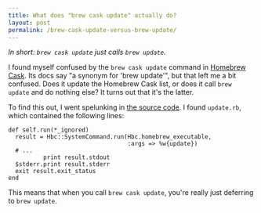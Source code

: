 ```yaml
---
title: What does "brew cask update" actually do?
layout: post
permalink: /brew-cask-update-versus-brew-update/
---
```

*In short: `brew cask update` just calls `brew update`.*

I found myself confused by the `brew cask update` command in [Homebrew Cask](http://caskroom.io/). Its docs say "a synonym for 'brew update'", but that left me a bit confused. Does it update the Homebrew Cask list, or does it call `brew update` and do nothing else? It turns out that it's the latter.

To find this out, I went spelunking in [the source code](https://github.com/caskroom/homebrew-cask). I found `update.rb`, which contained the following lines:

```
def self.run(*_ignored)
  result = Hbc::SystemCommand.run(Hbc.homebrew_executable,
                                  :args => %w{update})
  # ...
          print result.stdout
  $stderr.print result.stderr
  exit result.exit_status
end
```

This means that when you call `brew cask update`, you're really just deferring to `brew update`.
